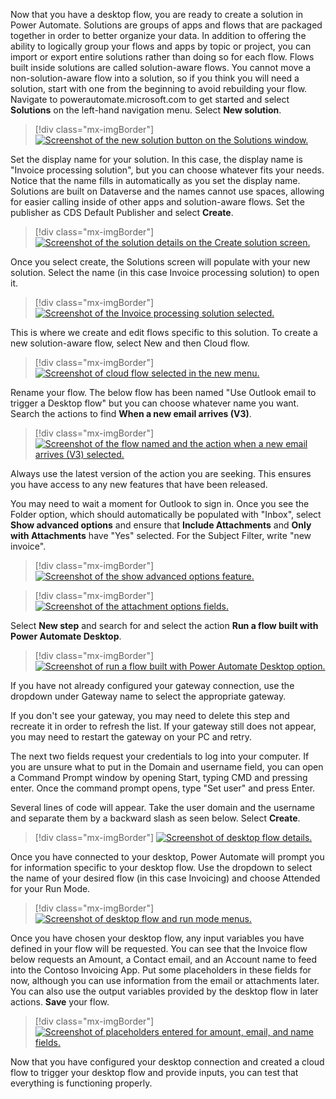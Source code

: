 Now that you have a desktop flow, you are ready to create a solution in Power Automate. Solutions are groups of apps and flows that are packaged together in order to better organize your data. In addition to offering the ability to logically group your flows and apps by topic or project, you can import or export entire solutions rather than doing so for each flow. Flows built inside solutions are called solution-aware flows. You cannot move a non-solution-aware flow into a solution, so if you think you will need a solution, start with one from the beginning to avoid rebuilding your flow. Navigate to powerautomate.microsoft.com to get started and select **Solutions** on the left-hand navigation menu. Select **New solution**.

> [!div class="mx-imgBorder"]
> [![Screenshot of the new solution button on the Solutions window.](../media/new-solution.png)](../media/new-solution.png#lightbox)

Set the display name for your solution. In this case, the display name is "Invoice processing solution", but you can choose whatever fits your needs. Notice that the name fills in automatically as you set the display name. Solutions are built on Dataverse and the names cannot use spaces, allowing for easier calling inside of other apps and solution-aware flows. Set the publisher as CDS Default Publisher and select **Create**.

> [!div class="mx-imgBorder"]
> [![Screenshot of the solution details on the Create solution screen.](../media/create-solution.png)](../media/create-solution.png#lightbox)

Once you select create, the Solutions screen will populate with your new solution. Select the name (in this case Invoice processing solution) to open it.

> [!div class="mx-imgBorder"]
> [![Screenshot of the Invoice processing solution selected.](../media/open-solution.png)](../media/open-solution.png#lightbox)

This is where we create and edit flows specific to this solution. To create a new solution-aware flow, select New and then Cloud flow.

> [!div class="mx-imgBorder"]
> [![Screenshot of cloud flow selected in the new menu.](../media/cloud-flow.png)](../media/cloud-flow.png#lightbox)

Rename your flow. The below flow has been named "Use Outlook email to trigger a Desktop flow" but you can choose whatever name you want. Search the actions to find **When a new email arrives (V3)**.

> [!div class="mx-imgBorder"]
> [![Screenshot of the flow named and the action when a new email arrives (V3) selected.](../media/new-email.png)](../media/new-email.png#lightbox)

Always use the latest version of the action you are seeking. This ensures you have access to any new features that have been released.

You may need to wait a moment for Outlook to sign in. Once you see the Folder option, which should automatically be populated with "Inbox", select **Show advanced options** and ensure that **Include Attachments** and **Only with Attachments** have "Yes" selected. For the Subject Filter, write "new invoice".

> [!div class="mx-imgBorder"]
> [![Screenshot of the show advanced options feature.](../media/show-advanced-options.png)](../media/show-advanced-options.png#lightbox)

> [!div class="mx-imgBorder"]
> [![Screenshot of the attachment options fields.](../media/attachment-options.png)](../media/attachment-options.png#lightbox)

Select **New step** and search for and select the action **Run a flow built with Power Automate Desktop**.

> [!div class="mx-imgBorder"]
> [![Screenshot of run a flow built with Power Automate Desktop option.](../media/run-desktop-flow.png)](../media/run-desktop-flow.png#lightbox)

If you have not already configured your gateway connection, use the dropdown under Gateway name to select the appropriate gateway.

If you don't see your gateway, you may need to delete this step and recreate it in order to refresh the list. If your gateway still does not appear, you may need to restart the gateway on your PC and retry.

The next two fields request your credentials to log into your computer. If you are unsure what to put in the Domain and username field, you can open a Command Prompt window by opening Start, typing CMD and pressing enter. Once the command prompt opens, type "Set user" and press Enter.

Several lines of code will appear. Take the user domain and the username and separate them by a backward slash as seen below. Select **Create**.

> [!div class="mx-imgBorder"]
> [![Screenshot of desktop flow details.](../media/user-domain-user-name.png)](../media/user-domain-user-name.png#lightbox)

Once you have connected to your desktop, Power Automate will prompt you for information specific to your desktop flow. Use the dropdown to select the name of your desired flow (in this case Invoicing) and choose Attended for your Run Mode.

> [!div class="mx-imgBorder"]
> [![Screenshot of desktop flow and run mode menus.](../media/choose-desktop-flow.png)](../media/choose-desktop-flow.png#lightbox)

Once you have chosen your desktop flow, any input variables you have defined in your flow will be requested. You can see that the Invoice flow below requests an Amount, a Contact email, and an Account name to feed into the Contoso Invoicing App. Put some placeholders in these fields for now, although you can use information from the email or attachments later. You can also use the output variables provided by the desktop flow in later actions. **Save** your flow.

> [!div class="mx-imgBorder"]
> [![Screenshot of placeholders entered for amount, email, and name fields.](../media/placeholders.png)](../media/placeholders.png#lightbox)

Now that you have configured your desktop connection and created a cloud flow to trigger your desktop flow and provide inputs, you can test that everything is functioning properly.
